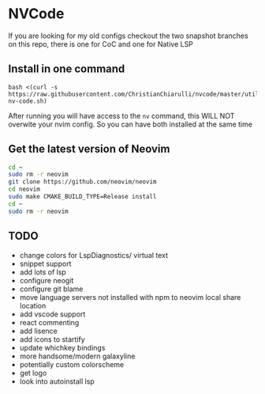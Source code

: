 # NVCode

If you are looking for my old configs checkout the two snapshot branches on this repo, there is one for CoC and one for Native LSP

## Install in one command

```
bash <(curl -s https://raw.githubusercontent.com/ChristianChiarulli/nvcode/master/utils/installer/install-nv-code.sh)
```

After running you will have access to the `nv` command, this WILL NOT overwite your nvim config. So you can have both installed at the same time

## Get the latest version of Neovim 

```bash
cd ~
sudo rm -r neovim
git clone https://github.com/neovim/neovim
cd neovim
sudo make CMAKE_BUILD_TYPE=Release install
cd ~
sudo rm -r neovim
```

## TODO
- change colors for LspDiagnostics/ virtual text
- snippet support
- add lots of lsp
- configure neogit
- configure git blame
- move language servers not installed with npm to neovim local share location
- add vscode support
- react commenting
- add lisence
- add icons to startify
- update whichkey bindings
- more handsome/modern galaxyline
- potentially custom colorscheme
- get logo
- look into autoinstall lsp
